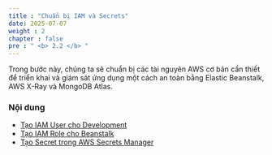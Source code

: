 ```yaml
---
title : "Chuẩn bị IAM và Secrets"
date: 2025-07-07
weight : 2
chapter : false
pre : " <b> 2.2 </b> "
---
```


Trong bước này, chúng ta sẽ chuẩn bị các tài nguyên AWS cơ bản cần thiết để triển khai và giám sát ứng dụng một cách an toàn bằng Elastic Beanstalk, AWS X-Ray và MongoDB Atlas.

### Nội dung
- [Tạo IAM User cho Development](2.2.1-create-iam-user/)
- [Tạo IAM Role cho Beanstalk](2.2.2-create-iam-role/)
- [Tạo Secret trong AWS Secrets Manager](2.2.3-create-secret/)
